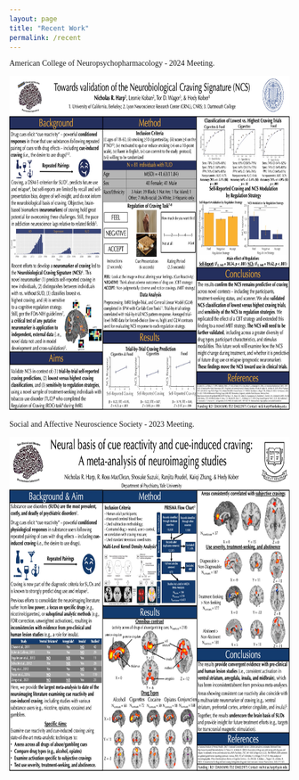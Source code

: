 ```yaml
---
layout: page
title: "Recent Work"
permalink: /recent
---
```


<body style="font-family: Optima">

American College of Neuropsychopharmacology - 2024 Meeting. 

<img src="/images/Harp_ACNP_2024_FINAL.jpg" width="800" height="600">
  
Social and Affective Neuroscience Society - 2023 Meeting. 

<img src="/images/Harp_SANS_2023_FINAL.jpg" width="800" height="600">
